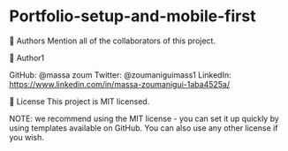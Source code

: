 # Portfolio-setup-and-mobile-first

👥 Authors Mention all of the collaborators of this project.

👤 Author1

GitHub: @massa zoum Twitter: @zoumaniguimass1 LinkedIn: https://www.linkedin.com/in/massa-zoumanigui-1aba4525a/

📝 License This project is MIT licensed.

NOTE: we recommend using the MIT license - you can set it up quickly by using templates available on GitHub. You can also use any other license if you wish.
